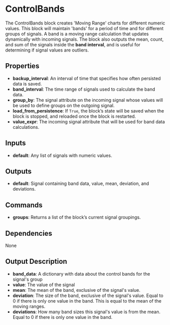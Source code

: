 ControlBands
============
The ControlBands block creates 'Moving Range' charts for different numeric values. This block will maintain 'bands' for a period of time and for different groups of signals. A band is a moving range calculation that updates dynamically with incoming signals. The block also outputs the mean, count, and sum of the signals inside the **band interval**, and is useful for determining if signal values are outliers.

Properties
----------
- **backup_interval**: An interval of time that specifies how often persisted data is saved.
- **band_interval**: The time range of signals used to calculate the band data.
- **group_by**: The signal attribute on the incoming signal whose values will be used to define groups on the outgoing signal.
- **load_from_persistence**: If `True`, the block’s state will be saved when the block is stopped, and reloaded once the block is restarted.
- **value_expr**: The incoming signal attribute that will be used for band data calculations.

Inputs
------
- **default**: Any list of signals with numeric values.

Outputs
-------
- **default**: Signal containing band data, value, mean, deviation, and deviations.

Commands
--------
- **groups**: Returns a list of the block’s current signal groupings.

Dependencies
------------
None

Output Description
------------------
-   **band_data**: A dictionary with data about the control bands for the signal's group
  - **value**: The value of the signal
  - **mean**: The mean of the band, exclusive of the signal's value.
  - **deviation**: The size of the band, exclusive of the signal's value. Equal to 0 if there is only one value in the band. This is equal to the mean of the moving ranges.
  - **deviations**: How many band sizes this signal's value is from the mean. Equal to 0 if there is only one value in the band.

